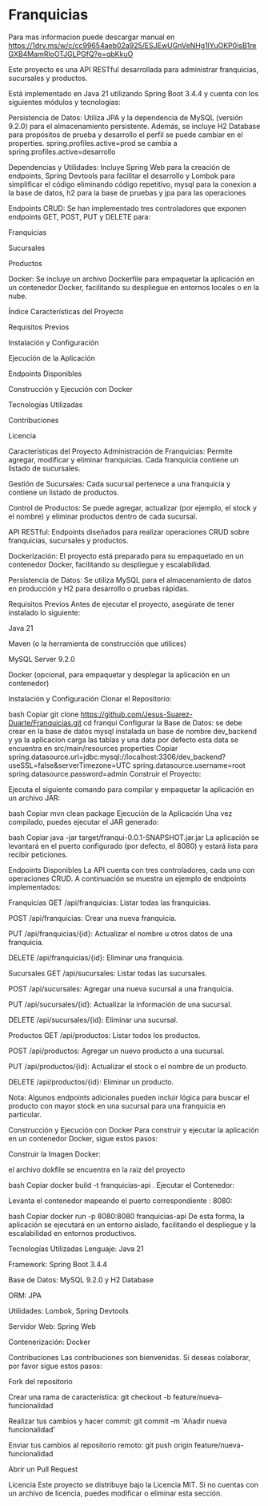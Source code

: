 # Franquicias
Para mas informacion puede descargar manual en 
https://1drv.ms/w/c/cc99654aeb02a925/ESJEwUGnVeNHg1lYuOKP0isB1reGXB4MamRloOTJGLPGfQ?e=qbKkuO

Este proyecto es una API RESTful desarrollada para administrar franquicias, sucursales y productos.

Está implementado en Java 21 utilizando Spring Boot 3.4.4 y cuenta con los siguientes módulos y tecnologías:

Persistencia de Datos:
Utiliza JPA y la dependencia de MySQL (versión 9.2.0) para el almacenamiento persistente. Además,
se incluye H2 Database para propósitos de prueba y desarrollo el perfil se puede cambiar en el properties.
spring.profiles.active=prod se cambia a spring.profiles.active=desarrollo

Dependencias y Utilidades:
Incluye Spring Web para la creación de endpoints, Spring Devtools para facilitar el desarrollo y Lombok para simplificar el código eliminando código repetitivo,
mysql para la conexion a la base de datos, h2 para la base de pruebas y jpa para las operaciones 

Endpoints CRUD:
Se han implementado tres controladores que exponen endpoints GET, POST, PUT y DELETE para:

Franquicias

Sucursales

Productos

Docker:
Se incluye un archivo Dockerfile para empaquetar la aplicación en un contenedor Docker, facilitando su despliegue en entornos locales o en la nube.

Índice
Características del Proyecto

Requisitos Previos

Instalación y Configuración

Ejecución de la Aplicación

Endpoints Disponibles

Construcción y Ejecución con Docker

Tecnologías Utilizadas

Contribuciones

Licencia

Características del Proyecto
Administración de Franquicias:
Permite agregar, modificar y eliminar franquicias. Cada franquicia contiene un listado de sucursales.

Gestión de Sucursales:
Cada sucursal pertenece a una franquicia y contiene un listado de productos.

Control de Productos:
Se puede agregar, actualizar (por ejemplo, el stock y el nombre) y eliminar productos dentro de cada sucursal.

API RESTful:
Endpoints diseñados para realizar operaciones CRUD sobre franquicias, sucursales y productos.

Dockerización:
El proyecto está preparado para su empaquetado en un contenedor Docker, facilitando su despliegue y escalabilidad.

Persistencia de Datos:
Se utiliza MySQL para el almacenamiento de datos en producción y H2 para desarrollo o pruebas rápidas.


Requisitos Previos
Antes de ejecutar el proyecto, asegúrate de tener instalado lo siguiente:

Java 21

Maven (o la herramienta de construcción que utilices)

MySQL Server 9.2.0

Docker (opcional, para empaquetar y desplegar la aplicación en un contenedor)

Instalación y Configuración
Clonar el Repositorio:

bash
Copiar
git clone <https://github.com/Jesus-Suarez-Duarte/Franquicias.git>
cd franqui
Configurar la Base de Datos:
se debe crear en la base de datos mysql instalada un base de nombre dev_backend y ya la aplicacion carga las tablas y una data por defecto
esta data se encuentra en src/main/resources
properties
Copiar
spring.datasource.url=jdbc:mysql://localhost:3306/dev_backend?useSSL=false&serverTimezone=UTC
spring.datasource.username=root
spring.datasource.password=admin
Construir el Proyecto:

Ejecuta el siguiente comando para compilar y empaquetar la aplicación en un archivo JAR:

bash
Copiar
mvn clean package
Ejecución de la Aplicación
Una vez compilado, puedes ejecutar el JAR generado:

bash
Copiar
java -jar target/franqui-0.0.1-SNAPSHOT.jar.jar
La aplicación se levantará en el puerto configurado (por defecto, el 8080) y estará lista para recibir peticiones.

Endpoints Disponibles
La API cuenta con tres controladores, cada uno con operaciones CRUD. A continuación se muestra un ejemplo de endpoints implementados:

Franquicias
GET /api/franquicias: Listar todas las franquicias.

POST /api/franquicias: Crear una nueva franquicia.

PUT /api/franquicias/{id}: Actualizar el nombre u otros datos de una franquicia.

DELETE /api/franquicias/{id}: Eliminar una franquicia.

Sucursales
GET /api/sucursales: Listar todas las sucursales.

POST /api/sucursales: Agregar una nueva sucursal a una franquicia.

PUT /api/sucursales/{id}: Actualizar la información de una sucursal.

DELETE /api/sucursales/{id}: Eliminar una sucursal.

Productos
GET /api/productos: Listar todos los productos.

POST /api/productos: Agregar un nuevo producto a una sucursal.

PUT /api/productos/{id}: Actualizar el stock o el nombre de un producto.

DELETE /api/productos/{id}: Eliminar un producto.

Nota: Algunos endpoints adicionales pueden incluir lógica para buscar el producto con mayor stock en una sucursal para una franquicia en particular.

Construcción y Ejecución con Docker
Para construir y ejecutar la aplicación en un contenedor Docker, sigue estos pasos:

Construir la Imagen Docker:

el archivo dokfile se encuentra en la raiz del proyecto

bash
Copiar
docker build -t franquicias-api .
Ejecutar el Contenedor:

Levanta el contenedor mapeando el puerto correspondiente : 8080:

bash
Copiar
docker run -p 8080:8080 franquicias-api
De esta forma, la aplicación se ejecutará en un entorno aislado, facilitando el despliegue y la escalabilidad en entornos productivos.

Tecnologías Utilizadas
Lenguaje: Java 21

Framework: Spring Boot 3.4.4

Base de Datos: MySQL 9.2.0 y H2 Database

ORM: JPA

Utilidades: Lombok, Spring Devtools

Servidor Web: Spring Web

Contenerización: Docker

Contribuciones
Las contribuciones son bienvenidas. Si deseas colaborar, por favor sigue estos pasos:

Fork del repositorio

Crear una rama de característica: git checkout -b feature/nueva-funcionalidad

Realizar tus cambios y hacer commit: git commit -m 'Añadir nueva funcionalidad'

Enviar tus cambios al repositorio remoto: git push origin feature/nueva-funcionalidad

Abrir un Pull Request

Licencia
Este proyecto se distribuye bajo la Licencia MIT.
Si no cuentas con un archivo de licencia, puedes modificar o eliminar esta sección.
